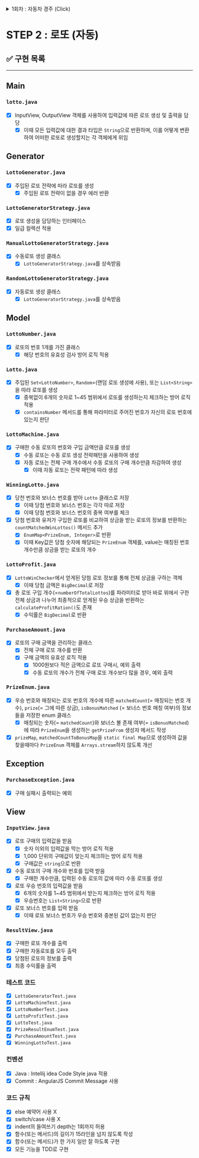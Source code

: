 <details>
<summary>1회차 : 자동차 경주 (Click) </summary>


# (1회차) 자동차 경주 🚗 🏁

## ✅ 구현 목록 : 체크 리스트

❗ 가장 최신으로 업데이트된 기능은 **(<span style="color:red">New</span>)** 접미사가 포함됨

---

### `RacingController.class`

- [x] 유저의 입력값을 받아 메인 서비스(`RacingGame`)를 호출하여 결과값을 전달받아 출력해주는 매개체

### `Cars.class`

- [x] 경주에 참가하는 자동차의 대수 만큼 Car 인스턴스 추가 (`joinCars()`)
- [x] 자동차의 움직이는 메서드(`move()`)
- [x] 가장 높은 점수의 자동차 유저를 찾는 메서드 (`getWinnerNames()`) (**<span style="color:red">New</span>**)

### 입출력 클래스

- [x] 입력 클래스 (`InputView.class`)
  - [x] 자동차 이름 입력
    - [x] 복수개의 자동차는 ','를 기준으로만 구분 가능 (**<span style="color:red">New</span>**)
    - [x] 자동차 1개의 이름은 5를 초과할 수 없음 (**<span style="color:red">New</span>**)
  - [x] 움직임 회수 입력
    - [x] 입력값이 숫자가 아니거나 0 이하의 값일 경우 재입력 요청
- [x] 출력 클래스 (`ResultView.class`)
  - [x] 전진하는 자동차를 출력할 때 이름을 같이 출력 (**<span style="color:red">New</span>**)
  - [x] 최종 우승자 이름을 출력 (**<span style="color:red">New</span>**)

### `Car.class`

- [x] 점수를 가짐 (= 자동차의 위치) (**<span style="color:red">New</span>**)
- [x] move()를 호출하여 자동차의 움직임 여부를 결정
  - 이때 움직임을 결정하는 핵심 로직은 `전략 패턴` 사용 (`CarMovementStrategy.class`)

### 테스트 코드

- [x] `CarsTest.class`
- [x] `CarTest.class`

### 컨벤션

- [x] Java : Intellij idea Code Style java 적용
- [x] Commit : AngularJS Commit Message 사용

### 코드 규칙

- [x] else 예약어 사용 X
- [x] switch / case 사용 X
- [x] index의 들여쓰기 depth는 1회까지 허용 (**<span style="color:red">New</span>**)
- [x] 함수(또는 메서드)의 길이가 15라인을 넘지 않도록 작성  (**<span style="color:red">New</span>**)

</details>

# STEP 2 : 로또 (자동)

## ✅ 구현 목록

---
## Main
### `lotto.java`
- [x] InputView, OutputView 객체를 사용하여 입력값에 따른 로또 생성 및 출력을 담당
  - [x] 이때 모든 입력값에 대한 결과 타입은 `String`으로 반환하며, 이를 어떻게 변환하여 어떠한 로또로 생성할지는 각 객체에게 위임
 
## Generator
### `LottoGenerator.java`
- [x] 주입된 로또 전략에 따라 로또를 생성
  - [x] 주입된 로또 전략이 없을 경우 에러 반환

### `LottoGeneratorStrategy.java`
- [x] 로또 생성을 담당하는 인터페이스
- [x] 일급 컬렉션 적용

### `ManualLottoGeneratorStrategy.java`
- [x] 수동로또 생성 클래스
  - [x] `LottoGeneratorStrategy.java`를 상속받음

### `RandomLottoGeneratorStrategy.java`
- [x] 자동로또 생성 클래스
  - [x] `LottoGeneratorStrategy.java`를 상속받음

## Model
### `LottoNumber.java`
- [x] 로또의 번호 1개를 가진 클래스
  - [x] 해당 번호의 유효성 검사 방어 로직 적용

### `Lotto.java`
- [x] 주입된 `Set<LottoNumber>`, `Random`=(랜덤 로또 생성에 사용), 또는 `List<String>`을 따라 로또를 생성
  - [x] 중복없이 6개의 숫자로 1~45 범위에서 로또를 생성하는지 체크하는 방어 로직 적용
  - [x] `containsNumber` 메서드를 통해 파라미터로 주어진 번호가 자신의 로또 번호에 있는지 판단

### `LottoMachine.java`
- [x] 구매한 수동 로또의 번호와 구입 금액만큼 로또를 생성
  - [x] 수동 로또는 수동 로또 생성 전략패턴을 사용하여 생성
  - [x] 자동 로또는 전체 구매 개수에서 수동 로또의 구매 개수만큼 차감하여 생성
    - [x] 이때 자동 로또는 전략 패턴에 따라 생성

### `WinningLotto.java`
- [x] 당천 번호와 보너스 번호를 받아 `Lotto` 클래스로 저장
  - [x] 이때 당첨 번호와 보너스 번호는 각각 따로 저장
  - [x] 이때 당첨 번호와 보너스 번호의 중복 여부를 체크
- [x] 당첨 번호와 유저가 구입한 로또를 비교하여 상금을 받는 로또의 정보를 반환하는 `countMatchedWinLottos()` 메서드 추가
  - [x] `EnumMap<PrizeEnum, Integer>`로 반환
  - [x] 이때 Key값은 당첨 숫자에 해당되는 `PrizeEnum` 객체를, value는 매칭된 번호 개수만큼 상금을 받는 로또의 개수
  
### `LottoProfit.java`
- [x] `LottoWinChecker`에서 얻게된 당첨 로또 정보를 통해 전체 상금을 구하는 객체
  - [x] 이때 당첨 금액은 `BigDecimal`로 저장 
- [x] 총 로또 구입 개수(=`numberOfTotalLottos`)를 파라미터로 받아 바로 위에서 구한 전체 상금과 나누어 최종적으로 얻게된 우승 상금을 반환하는 `calculateProfitRation()`도 존재
  - [x] 수익률은 `BigDecimal`로 반환

### `PurchaseAmount.java`
- [x] 로또의 구매 금액을 관리하는 클래스
  - [x] 전체 구매 로또 개수를 반환
  - [x] 구매 금액의 유효성 로직 적용
    - [x] 1000원보다 적은 금액으로 로또 구매시, 예외 출력
    - [x] 수동 로또의 개수가 전체 구매 로또 개수보다 많을 경우, 예외 출력

### `PrizeEnum.java `
- [x] 우승 번호와 매칭되는 로또 번호의 개수에 따른 `matchedCount`(= 매칭되는 번호 개수), `prize`(= 그에 따른 상금), `isBonusMatched` (= 보너스 번호 매칭 여부)의 정보들을 저장한 enum 클래스
  - [x] 매칭되는 숫자(= `matchedCount`)와 보너스 볼 존재 여부(= `isBonusMatched`)에 따라 `PrizeEnum`을 생성하는 `getPrizeFrom` 생성자 메서드 작성
- [x] `prizeMap`, `matchedCountToBonusMap`을 `static final Map`으로 생성하여 값을 찾을때마다 `PrizeEnum` 객체를 `Arrays.stream`하지 않도록 개선

## Exception
### `PurchaseException.java`
- [x] 구매 실패시 출력되는 예외

## View
### `InputView.java`
- [x] 로또 구매의 입력값을 받음
  - [x] 숫자 이외의 입력값을 막는 방어 로직 적용
  - [x] 1,000 단위의 구매값이 맞는지 체크하는 방어 로직 적용
  - [x] 구매값은 `string`으로 반환
- [x] 수동 로또의 구매 개수와 번호를 입력 받음
  - [x] 구매한 개수만큼, 입력된 수동 로또의 값에 따라 수동 로또를 생성
- [x] 로또 우승 번호의 입력값을 받음
  - [x] 6개의 숫자를 1~45 범위에서 받는지 체크하는 방어 로직 적용 
  - [x] 우승번호는 `List<String>`으로 반환
- [x] 로또 보너스 번호를 입력 받음
  - [x] 이때 로또 보너스 번호가 우승 번호와 중본된 값이 없는지 판단

### `ResultView.java`
- [x] 구매한 로또 개수를 출력
- [x] 구매한 자동로또를 모두 출력
- [x] 당첨된 로또의 정보를 출력
- [x] 최종 수익률을 출력

### 테스트 코드
- [x] `LottoGeneratorTest.java`
- [x] `LottoMachineTest.java`
- [x] `LottoNumberTest.java`
- [x] `LottoProfitTest.java`
- [x] `LottoTest.java`
- [x] `PrizeResultEnumTest.java`
- [x] `PurchaseAmountTest.java`
- [x] `WinningLottoTest.java`

### 컨벤션
- [x] Java : Intellij idea Code Style java 적용
- [x] Commit : AngularJS Commit Message 사용

### 코드 규칙
- [x] else 예약어 사용 X
- [x] switch/case 사용 X
- [x] indent의 들여쓰기 depth는 1회까지 허용
- [x] 함수(또는 메서드)의 길이가 15라인을 넘지 않도록 작성
- [x] 함수(또는 메서드)가 한 가지 일만 잘 하도록 구현
- [x] 모든 기능을 TDD로 구현